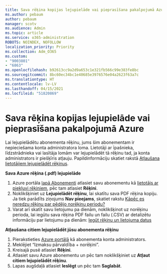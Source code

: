 ```yaml
---
title: Sava rēķina kopijas lejupielāde vai pieprasīšana pakalpojumā Azure
ms.author: pebaum
author: pebaum
manager: scotv
ms.audience: Admin
ms.topic: article
ms.service: o365-administration
ROBOTS: NOINDEX, NOFOLLOW
localization_priority: Priority
ms.collection: Adm_O365
ms.custom:
- "9003801"
- "6863"
ms.openlocfilehash: b92613cc9a2d9a653c1e321fb566c99e383fe8bc
ms.sourcegitcommit: 8bc60ec34bc1e40685e3976576e04a2623f63a7c
ms.translationtype: HT
ms.contentlocale: lv-LV
ms.lasthandoff: 04/15/2021
ms.locfileid: "51820869"
---
```

# <a name="download-or-request-a-copy-of-my-bill-in-azure"></a>Sava rēķina kopijas lejupielāde vai pieprasīšana pakalpojumā Azure

Lai lejupielādētu abonementa rēķinu, jums šim abonementam ir nepieciešama konta administratora loma. Lietotāji ar īpašnieka, līdzstrādnieka vai lasītāja lomām var lejupielādēt tā rēķinu tad, ja konta administrators ir piešķīris atļauju. Papildinformāciju skatiet rakstā [Atļaušana lietotājiem lejupielādēt rēķinus](https://docs.microsoft.com/azure/cost-management-billing/manage/manage-billing-access#opt-in).

**Sava Azure rēķina (.pdf) lejupielāde**

1. Azure portāla [lapā Abonementi](https://portal.azure.com/#blade/Microsoft_Azure_Billing/SubscriptionsBlade) atlasiet savu abonementu kā [lietotājs ar piekļuvi rēķiniem](https://docs.microsoft.com/azure/cost-management-billing/manage/manage-billing-access?WT.mc_id=Portal-Microsoft_Azure_Support), pēc tam atlasiet **Rēķini**.
2. Noklikšķiniet uz **Lejupielādēt rēķinu**, lai skatītu sava PDF rēķina kopiju. Ja tiek parādīts ziņojums **Nav pieejams**, skatiet rakstu [Kāpēc es neredzu rēķinu par pēdējo norēķinu periodu?](https://docs.microsoft.com/azure/cost-management-billing/manage/download-azure-invoice-daily-usage-date?WT.mc_id=Portal-Microsoft_Azure_Support#noinvoice)
3. Varat arī skatīt savu lietojumu pa dienām, noklikšķinot uz norēķinu perioda, lai iegūtu sava rēķina PDF failu un failu (.CSV) ar detalizētu informāciju par lietojumu pa dienām: [Iegūt rēķinu un lietojuma datus](https://docs.microsoft.com/azure/cost-management-billing/manage/download-azure-invoice-daily-usage-date?WT.mc_id=Portal-Microsoft_Azure_Support)  

**Atļaušana citiem lejupielādēt jūsu abonementa rēķinu**

1. Pierakstieties [Azure portālā](https://portal.azure.com/) kā abonementa konta administrators.
2. Meklējiet “Izmaksu pārvaldība + norēķini”.
3. Kreisajā pusē atlasiet **Rēķini**.
4. Atlasiet savu Azure abonementu un pēc tam noklikšķiniet uz **Atļaut citiem lejupielādēt rēķinu**.
5. Lapas augšdaļā atlasiet **Ieslēgt** un pēc tam **Saglabāt**.
